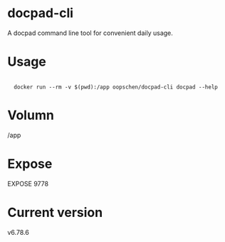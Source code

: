 # docpad-cli
A docpad command line tool for convenient daily usage.

# Usage 
<code>
  docker run --rm -v $(pwd):/app oopschen/docpad-cli docpad --help
</code>

# Volumn
/app

# Expose
EXPOSE 9778

# Current version
v6.78.6
